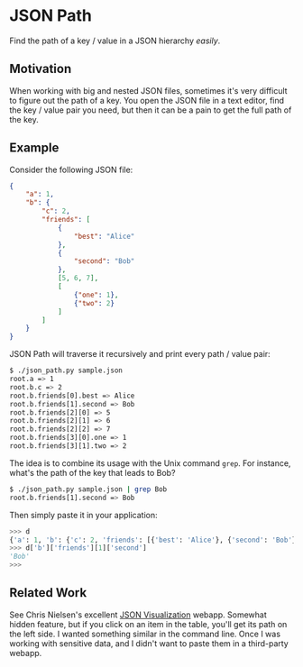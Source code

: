 JSON Path
=========

Find the path of a key / value in a JSON hierarchy *easily*.

Motivation
----------

When working with big and nested JSON files, sometimes
it's very difficult to figure out the path of a key. You
open the JSON file in a text editor, find the key / value
pair you need, but then it can be a pain to get the full path of the key.

Example
-------

Consider the following JSON file:

```json
{
    "a": 1,
    "b": {
        "c": 2,
        "friends": [
            {
                "best": "Alice"
            },
            {
                "second": "Bob"
            },
            [5, 6, 7],
            [
                {"one": 1},
                {"two": 2}
            ]
        ]
    }
}
```

JSON Path will traverse it recursively and print every
path / value pair:

```bash
$ ./json_path.py sample.json
root.a => 1
root.b.c => 2
root.b.friends[0].best => Alice
root.b.friends[1].second => Bob
root.b.friends[2][0] => 5
root.b.friends[2][1] => 6
root.b.friends[2][2] => 7
root.b.friends[3][0].one => 1
root.b.friends[3][1].two => 2
```

The idea is to combine its usage with the Unix command
`grep`. For instance, what's the path of the key that
leads to Bob?

```bash
$ ./json_path.py sample.json | grep Bob
root.b.friends[1].second => Bob
```

Then simply paste it in your application:

```python
>>> d
{'a': 1, 'b': {'c': 2, 'friends': [{'best': 'Alice'}, {'second': 'Bob'}, [5, 6, 7], [{'one': 1}, {'two': 2}]]}}
>>> d['b']['friends'][1]['second']
'Bob'
>>>
```

Related Work
------------

See Chris Nielsen's excellent [JSON Visualization](http://chris.photobooks.com/json/default.htm)
webapp. Somewhat hidden feature, but if you click on an item in the table,
you'll get its path on the left side. I wanted something similar in the command line. Once I
was working with sensitive data, and I didn't want to paste them in a third-party webapp.
